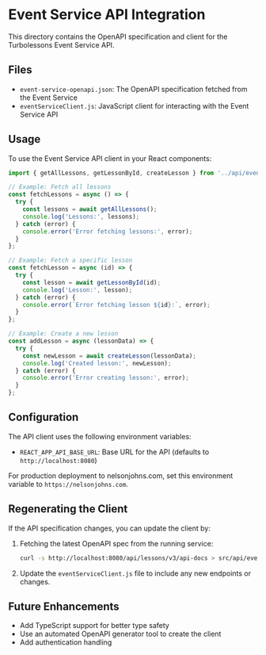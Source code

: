 # Event Service API Integration

This directory contains the OpenAPI specification and client for the Turbolessons Event Service API.

## Files

- `event-service-openapi.json`: The OpenAPI specification fetched from the Event Service
- `eventServiceClient.js`: JavaScript client for interacting with the Event Service API

## Usage

To use the Event Service API client in your React components:

```jsx
import { getAllLessons, getLessonById, createLesson } from '../api/eventServiceClient';

// Example: Fetch all lessons
const fetchLessons = async () => {
  try {
    const lessons = await getAllLessons();
    console.log('Lessons:', lessons);
  } catch (error) {
    console.error('Error fetching lessons:', error);
  }
};

// Example: Fetch a specific lesson
const fetchLesson = async (id) => {
  try {
    const lesson = await getLessonById(id);
    console.log('Lesson:', lesson);
  } catch (error) {
    console.error(`Error fetching lesson ${id}:`, error);
  }
};

// Example: Create a new lesson
const addLesson = async (lessonData) => {
  try {
    const newLesson = await createLesson(lessonData);
    console.log('Created lesson:', newLesson);
  } catch (error) {
    console.error('Error creating lesson:', error);
  }
};
```

## Configuration

The API client uses the following environment variables:

- `REACT_APP_API_BASE_URL`: Base URL for the API (defaults to `http://localhost:8080`)

For production deployment to nelsonjohns.com, set this environment variable to `https://nelsonjohns.com`.

## Regenerating the Client

If the API specification changes, you can update the client by:

1. Fetching the latest OpenAPI spec from the running service:
   ```bash
   curl -s http://localhost:8080/api/lessons/v3/api-docs > src/api/event-service-openapi.json
   ```

2. Update the `eventServiceClient.js` file to include any new endpoints or changes.

## Future Enhancements

- Add TypeScript support for better type safety
- Use an automated OpenAPI generator tool to create the client
- Add authentication handling
